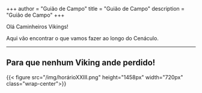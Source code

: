 +++
author = "Guião de Campo"
title = "Guião de Campo" 
description = "Guião de Campo" 
+++

Olá Caminheiros Vikings!

Aqui vão encontrar o que vamos fazer ao longo do Cenáculo.

---
<!--more-->

## Para que nenhum Viking ande perdido!


{{< figure src="/img/horárioXXIII.png" height="1458px" width="720px" class="wrap-center">}}
